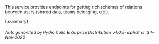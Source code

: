 






This service provides endpoints for getting rich schemas of relations between users (shared data, teams belonging, etc.).

[:summary]

###### Auto generated by Pydio Cells Enterprise Distribution v4.0.5-alpha1 on 24-Nov-2022
